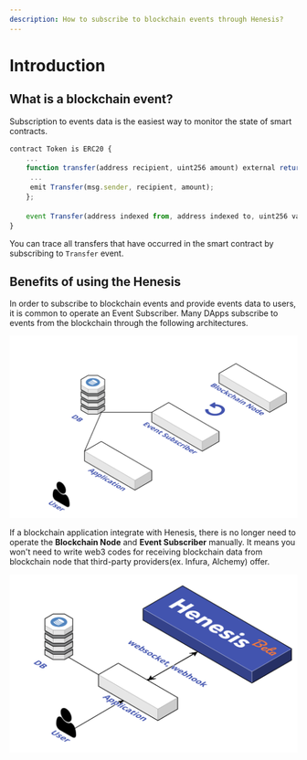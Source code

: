 ```yaml
---
description: How to subscribe to blockchain events through Henesis?‌
---
```


# Introduction

## What is a blockchain event?‌

Subscription to events data is the easiest way to monitor the state of smart contracts.

```javascript
contract Token is ERC20 {
    ...
    function transfer(address recipient, uint256 amount) external returns (bool){
     ...
     emit Transfer(msg.sender, recipient, amount);
    };

    event Transfer(address indexed from, address indexed to, uint256 value);
}
```

You can trace all transfers that have occurred in the smart contract by subscribing to `Transfer` event.‌

## Benefits of using the Henesis <a id="benefits-of-using-the-henesis"></a>

‌In order to subscribe to blockchain events and provide events data to users, it is common to operate an Event Subscriber. Many DApps subscribe to events from the blockchain through the following architectures.‌

![](../.gitbook/assets/2019-10-10-1.29.08.png)

If a blockchain application integrate with Henesis, there is no longer need to operate the **Blockchain Node** and **Event Subscriber** manually. It means you won't need to write web3 codes for receiving blockchain data from blockchain node that third-party providers\(ex. Infura, Alchemy\) offer.



![](../.gitbook/assets/2019-10-10-1.33.31.png)

